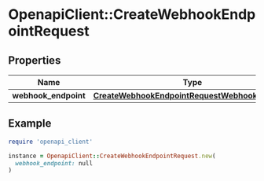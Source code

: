 # OpenapiClient::CreateWebhookEndpointRequest

## Properties

| Name | Type | Description | Notes |
| ---- | ---- | ----------- | ----- |
| **webhook_endpoint** | [**CreateWebhookEndpointRequestWebhookEndpoint**](CreateWebhookEndpointRequestWebhookEndpoint.md) |  | [optional] |

## Example

```ruby
require 'openapi_client'

instance = OpenapiClient::CreateWebhookEndpointRequest.new(
  webhook_endpoint: null
)
```

